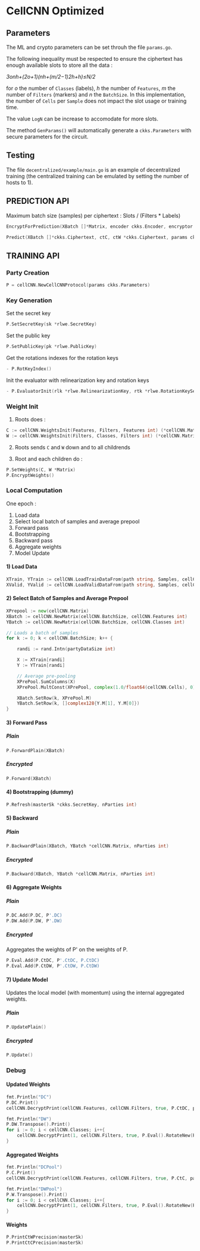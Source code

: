 # CellCNN Optimized

## Parameters

The ML and crypto parameters can be set throuh the file `params.go`.

The following inequality must be respected to ensure the ciphertext has enough available slots to store all the data :

_3onh+(2o+1)(nh+(m/2−1)2h+h)≤N/2_

for _o_ the number of `Classes` (labels), _h_ the number of `Features`, _m_ the number of `Filters` (markers) and _n_ the `BatchSize`. In this implementation, the number of `Cells` per `Sample` does not impact the slot usage or training time.

The value `LogN` can be increase to accomodate for more slots.

The method `GenParams()` will automatically generate a `ckks.Parameters` with secure parameters for the circuit. 

## Testing

The file `decentralized/example/main.go` is an example of decentralized training (the centralized training can be emulated by setting the number of hosts to 1).

## PREDICTION API

Maximum batch size (samples) per ciphertext : Slots / (Filters * Labels)

```Go
EncryptForPrediction(XBatch []*Matrix, encoder ckks.Encoder, encryptor ckks.Encryptor, params ckks.Parameters) ([]*ckks.Ciphertext)
```

```Go
Predict(XBatch []*ckks.Ciphertext, ctC, ctW *ckks.Ciphertext, params ckks.Parameters, eval ckks.Evaluator) (*ckks.Ciphertext)
```

## TRAINING API 

### Party Creation

```Go
P = cellCNN.NewCellCNNProtocol(params ckks.Parameters)
```

### Key Generation

Set the secret key

```Go
P.SetSecretKey(sk *rlwe.SecretKey)
```

Set the public key

```Go
P.SetPublicKey(pk *rlwe.PublicKey)
```

Get the rotations indexes for the rotation keys

```Go
- P.RotKeyIndex()
```

Init the evaluator with relinearization key and rotation keys

```Go
- P.EvaluatorInit(rlk *rlwe.RelinearizationKey, rtk *rlwe.RotationKeySet)
```

### Weight Init

1) Roots does : 

```Go
C := cellCNN.WeightsInit(Features, Filters, Features int) (*cellCNN.Matrix)
W := cellCNN.WeightsInit(Filters, Classes, Filters int) (*cellCNN.Matrix)
``` 

2) Roots sends ``C`` and ``W`` down and to all childrends

3) Root and each children do :

```Go
P.SetWeights(C, W *Matrix)
P.EncryptWeights()
```

### Local Computation

One epoch :

1) Load data 
2) Select local batch of samples and average prepool
3) Forward pass
4) Bootstrapping
5) Backward pass
6) Aggregate weights
7) Model Update

#### 1) Load Data

```Go
XTrain, YTrain := cellCNN.LoadTrainDataFrom(path string, Samples, cellCNN.Cells, cellCNN.Features int)
XValid, YValid := cellCNN.LoadValidDataFrom(path string, Samples, cellCNN.Cells, cellCNN.Features int)
```

#### 2) Select Batch of Samples and Average Prepool

```Go
XPrepool := new(cellCNN.Matrix)
XBatch := cellCNN.NewMatrix(cellCNN.BatchSize, cellCNN.Features int)
YBatch := cellCNN.NewMatrix(cellCNN.BatchSize, cellCNN.Classes int)

// Loads a batch of samples
for k := 0; k < cellCNN.BatchSize; k++ {

	randi := rand.Intn(partyDataSize int)

	X := XTrain[randi]
	Y := YTrain[randi]

	// Average pre-pooling
	XPrePool.SumColumns(X)
	XPrePool.MultConst(XPrePool, complex(1.0/float64(cellCNN.Cells), 0))

	XBatch.SetRow(k, XPrePool.M)
	YBatch.SetRow(k, []complex128{Y.M[1], Y.M[0]})
}
```

#### 3) Forward Pass

##### Plain
```Go
P.ForwardPlain(XBatch)
```

##### Encrypted
```Go
P.Forward(XBatch)
```

#### 4) Bootstrapping (dummy)
```Go
P.Refresh(masterSk *ckks.SecretKey, nParties int)
```

#### 5) Backward

##### Plain

```Go
P.BackwardPlain(XBatch, YBatch *cellCNN.Matrix, nParties int)
```
##### Encrypted

```Go
P.Backward(XBatch, YBatch *cellCNN.Matrix, nParties int)
```

#### 6) Aggregate Weights

##### Plain
```Go
P.DC.Add(P.DC, P'.DC)
P.DW.Add(P.DW, P'.DW)
```

##### Encrypted

Aggregates the weights of P' on the weights of P.

```Go
P.Eval.Add(P.CtDC, P'.CtDC, P.CtDC)
P.Eval.Add(P.CtDW, P'.CtDW, P.CtDW)
```

#### 7) Update Model

Updates the local model (with momentum) using the internal aggregated weights.

##### Plain

```Go
P.UpdatePlain()
```

##### Encrypted

```Go
P.Update()
```

### Debug

#### Updated Weights

```Go
fmt.Println("DC")
P.DC.Print()
cellCNN.DecryptPrint(cellCNN.Features, cellCNN.Filters, true, P.CtDC, params, masterSk)

fmt.Println("DW")
P.DW.Transpose().Print()
for i := 0; i < cellCNN.Classes; i++{
	cellCNN.DecryptPrint(1, cellCNN.Filters, true, P.Eval().RotateNew(P.CtDW, i*cellCNN.BatchSize*cellCNN.Filters), params, masterSk)
}
```

#### Aggregated Weights

```Go
fmt.Println("DCPool")
P.C.Print()
cellCNN.DecryptPrint(cellCNN.Features, cellCNN.Filters, true, P.CtC, params, masterSk)

fmt.Println("DWPool")
P.W.Transpose().Print()
for i := 0; i < cellCNN.Classes; i++{
	cellCNN.DecryptPrint(1, cellCNN.Filters, true, P.Eval().RotateNew(P.CtW, i*cellCNN.BatchSize*cellCNN.Filters), params, masterSk)
}
```

#### Weights

```Go
P.PrintCtWPrecision(masterSk)
P.PrintCtCPrecision(masterSk)
```